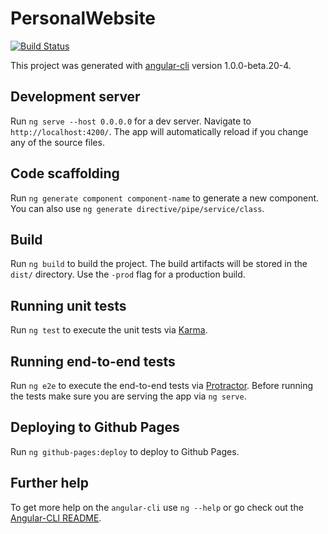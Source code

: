 # PersonalWebsite

[![Build Status](https://travis-ci.org/JordanHeinrichs/personalWebsiteFrontEnd.svg?branch=master)](https://travis-ci.org/JordanHeinrichs/personalWebsiteFrontEnd)

This project was generated with [angular-cli](https://github.com/angular/angular-cli) version 1.0.0-beta.20-4.

## Development server
Run `ng serve --host 0.0.0.0` for a dev server. Navigate to `http://localhost:4200/`. The app will automatically reload if you change any of the source files.

## Code scaffolding

Run `ng generate component component-name` to generate a new component. You can also use `ng generate directive/pipe/service/class`.

## Build

Run `ng build` to build the project. The build artifacts will be stored in the `dist/` directory. Use the `-prod` flag for a production build.

## Running unit tests

Run `ng test` to execute the unit tests via [Karma](https://karma-runner.github.io).

## Running end-to-end tests

Run `ng e2e` to execute the end-to-end tests via [Protractor](http://www.protractortest.org/).
Before running the tests make sure you are serving the app via `ng serve`.

## Deploying to Github Pages

Run `ng github-pages:deploy` to deploy to Github Pages.

## Further help

To get more help on the `angular-cli` use `ng --help` or go check out the [Angular-CLI README](https://github.com/angular/angular-cli/blob/master/README.md).
